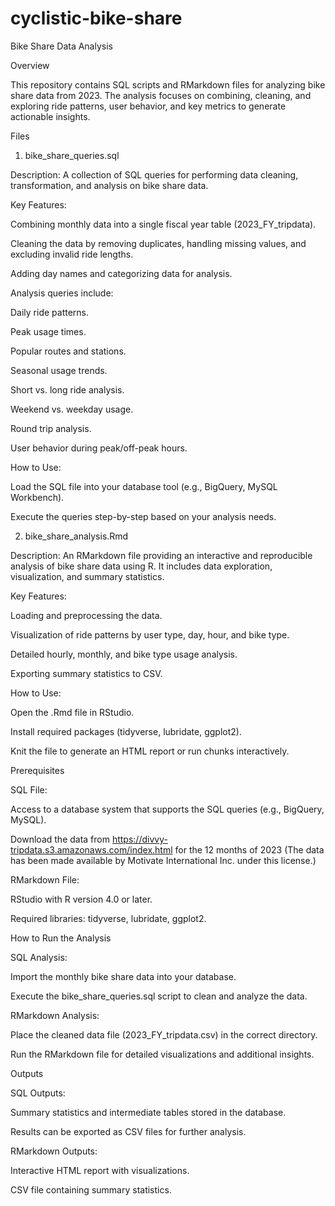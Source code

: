 # cyclistic-bike-share
 
Bike Share Data Analysis

Overview

This repository contains SQL scripts and RMarkdown files for analyzing bike share data from 2023. The analysis focuses on combining, cleaning, and exploring ride patterns, user behavior, and key metrics to generate actionable insights.

Files

1. bike_share_queries.sql

Description: A collection of SQL queries for performing data cleaning, transformation, and analysis on bike share data.

Key Features:

Combining monthly data into a single fiscal year table (2023_FY_tripdata).

Cleaning the data by removing duplicates, handling missing values, and excluding invalid ride lengths.

Adding day names and categorizing data for analysis.

Analysis queries include:

Daily ride patterns.

Peak usage times.

Popular routes and stations.

Seasonal usage trends.

Short vs. long ride analysis.

Weekend vs. weekday usage.

Round trip analysis.

User behavior during peak/off-peak hours.

How to Use:

Load the SQL file into your database tool (e.g., BigQuery, MySQL Workbench).

Execute the queries step-by-step based on your analysis needs.

2. bike_share_analysis.Rmd

Description: An RMarkdown file providing an interactive and reproducible analysis of bike share data using R. It includes data exploration, visualization, and summary statistics.

Key Features:

Loading and preprocessing the data.

Visualization of ride patterns by user type, day, hour, and bike type.

Detailed hourly, monthly, and bike type usage analysis.

Exporting summary statistics to CSV.

How to Use:

Open the .Rmd file in RStudio.

Install required packages (tidyverse, lubridate, ggplot2).

Knit the file to generate an HTML report or run chunks interactively.

Prerequisites

SQL File:

Access to a database system that supports the SQL queries (e.g., BigQuery, MySQL).

Download the data from https://divvy-tripdata.s3.amazonaws.com/index.html for the 12 months of 2023 (The data has been made available by Motivate International Inc. under this license.)

RMarkdown File:

RStudio with R version 4.0 or later.

Required libraries: tidyverse, lubridate, ggplot2.

How to Run the Analysis

SQL Analysis:

Import the monthly bike share data into your database.

Execute the bike_share_queries.sql script to clean and analyze the data.

RMarkdown Analysis:

Place the cleaned data file (2023_FY_tripdata.csv) in the correct directory.

Run the RMarkdown file for detailed visualizations and additional insights.

Outputs

SQL Outputs:

Summary statistics and intermediate tables stored in the database.

Results can be exported as CSV files for further analysis.

RMarkdown Outputs:

Interactive HTML report with visualizations.

CSV file containing summary statistics.
